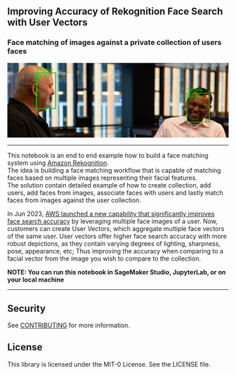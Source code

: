 ## Improving Accuracy of Rekognition Face Search with User Vectors
### Face matching of images against a private collection of users faces
![results](./results.jpeg)

---
This notebook is an end to end example how to build a face matching system using [Amazon Rekognition](https://aws.amazon.com/rekognition/).<br>
The idea is building a face matching workflow that is capable of matching faces based on multiple images representing their facial features.<br>
The solution contain detailed example of how to create collection, add users, add faces from images, associate faces with users and lastly match faces from images against the user collection.

In Jun 2023, [AWS launched a new capability that significantly improves face search accuracy](https://aws.amazon.com/about-aws/whats-new/2023/06/amazon-rekognition-face-search-accuracy-user-vectors/) by leveraging multiple face images of a user. Now, customers can create User Vectors, which aggregate multiple face vectors of the same user. User vectors offer higher face search accuracy with more robust depictions, as they contain varying degrees of lighting, sharpness, pose, appearance, etc; Thus improving the accuracy when comparing to a facial vector from the image you wish to compare to the collection. 

**NOTE: You can run this notebook in SageMaker Studio, JupyterLab, or on your local machine**

---

## Security

See [CONTRIBUTING](CONTRIBUTING.md#security-issue-notifications) for more information.

## License

This library is licensed under the MIT-0 License. See the LICENSE file.

